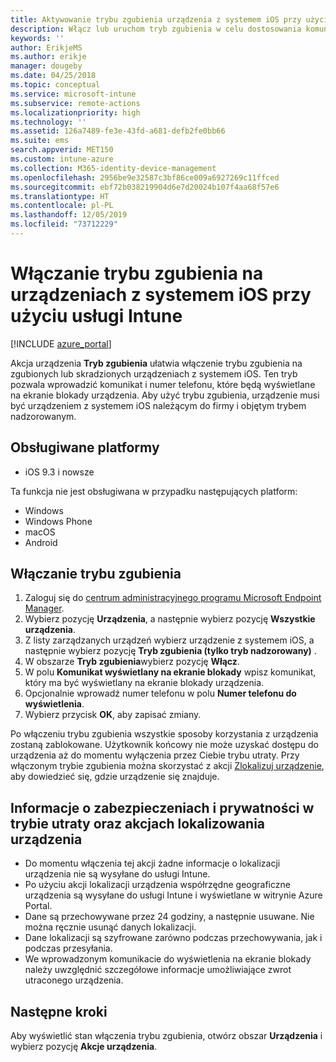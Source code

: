 ```yaml
---
title: Aktywowanie trybu zgubienia urządzenia z systemem iOS przy użyciu usługi Microsoft Intune — Azure | Microsoft Docs
description: Włącz lub uruchom tryb zgubienia w celu dostosowania komunikatu wyświetlanego na ekranie blokady zgubionego lub skradzionego urządzenia z systemem iOS za pomocą usługi Microsoft Intune. Uzyskaj szczegółowe informacje dotyczące zabezpieczeń i ochrony prywatności podczas korzystania z akcji Tryb zgubienia.
keywords: ''
author: ErikjeMS
ms.author: erikje
manager: dougeby
ms.date: 04/25/2018
ms.topic: conceptual
ms.service: microsoft-intune
ms.subservice: remote-actions
ms.localizationpriority: high
ms.technology: ''
ms.assetid: 126a7489-fe3e-43fd-a681-defb2fe0bb66
ms.suite: ems
search.appverid: MET150
ms.custom: intune-azure
ms.collection: M365-identity-device-management
ms.openlocfilehash: 2956be9e32587c3bf86ce009a6927269c11ffced
ms.sourcegitcommit: ebf72b038219904d6e7d20024b107f4aa68f57e6
ms.translationtype: HT
ms.contentlocale: pl-PL
ms.lasthandoff: 12/05/2019
ms.locfileid: "73712229"
---
```

# <a name="enable-lost-mode-on-ios-devices-with-intune"></a>Włączanie trybu zgubienia na urządzeniach z systemem iOS przy użyciu usługi Intune

[!INCLUDE [azure_portal](../includes/azure_portal.md)]

Akcja urządzenia **Tryb zgubienia** ułatwia włączenie trybu zgubienia na zgubionych lub skradzionych urządzeniach z systemem iOS. Ten tryb pozwala wprowadzić komunikat i numer telefonu, które będą wyświetlane na ekranie blokady urządzenia. Aby użyć trybu zgubienia, urządzenie musi być urządzeniem z systemem iOS należącym do firmy i objętym trybem nadzorowanym.

## <a name="supported-platforms"></a>Obsługiwane platformy

- iOS 9.3 i nowsze

Ta funkcja nie jest obsługiwana w przypadku następujących platform: 
- Windows
- Windows Phone
- macOS
- Android

## <a name="enable-lost-mode"></a>Włączanie trybu zgubienia

1. Zaloguj się do [centrum administracyjnego programu Microsoft Endpoint Manager](https://go.microsoft.com/fwlink/?linkid=2109431).
3. Wybierz pozycję **Urządzenia**, a następnie wybierz pozycję **Wszystkie urządzenia**.
4. Z listy zarządzanych urządzeń wybierz urządzenie z systemem iOS, a następnie wybierz pozycję **Tryb zgubienia (tylko tryb nadzorowany)** .
5. W obszarze **Tryb zgubienia**wybierz pozycję **Włącz**.
6. W polu **Komunikat wyświetlany na ekranie blokady** wpisz komunikat, który ma być wyświetlany na ekranie blokady urządzenia.
7. Opcjonalnie wprowadź numer telefonu w polu **Numer telefonu do wyświetlenia**.
6. Wybierz przycisk **OK**, aby zapisać zmiany.

Po włączeniu trybu zgubienia wszystkie sposoby korzystania z urządzenia zostaną zablokowane. Użytkownik końcowy nie może uzyskać dostępu do urządzenia aż do momentu wyłączenia przez Ciebie trybu utraty. Przy włączonym trybie zgubienia można skorzystać z akcji [Zlokalizuj urządzenie](device-locate.md), aby dowiedzieć się, gdzie urządzenie się znajduje.

## <a name="security-and-privacy-information-for-the-lost-mode-and-locate-device-actions"></a>Informacje o zabezpieczeniach i prywatności w trybie utraty oraz akcjach lokalizowania urządzenia
- Do momentu włączenia tej akcji żadne informacje o lokalizacji urządzenia nie są wysyłane do usługi Intune.
- Po użyciu akcji lokalizacji urządzenia współrzędne geograficzne urządzenia są wysyłane do usługi Intune i wyświetlane w witrynie Azure Portal.
- Dane są przechowywane przez 24 godziny, a następnie usuwane. Nie można ręcznie usunąć danych lokalizacji.
- Dane lokalizacji są szyfrowane zarówno podczas przechowywania, jak i podczas przesyłania.
- We wprowadzonym komunikacie do wyświetlenia na ekranie blokady należy uwzględnić szczegółowe informacje umożliwiające zwrot utraconego urządzenia.

## <a name="next-steps"></a>Następne kroki

Aby wyświetlić stan włączenia trybu zgubienia, otwórz obszar **Urządzenia** i wybierz pozycję **Akcje urządzenia**.
